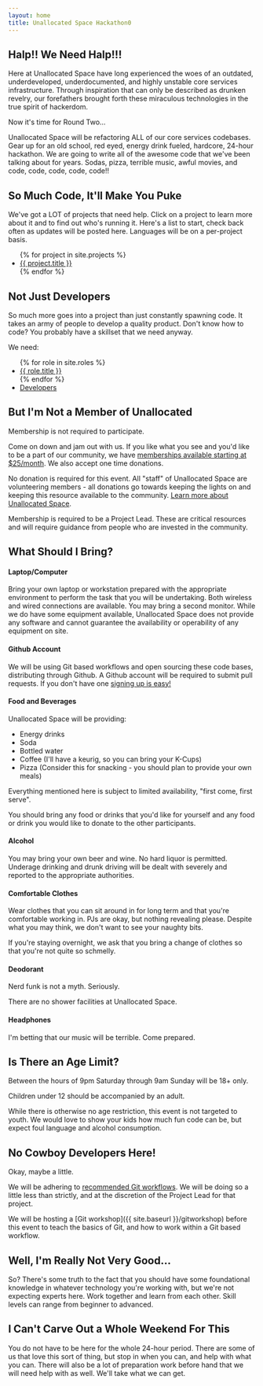 ```yaml
---
layout: home
title: Unallocated Space Hackathon0
---
```


## Halp!! We Need Halp!!!
Here at Unallocated Space have long experienced the woes of an outdated, underdeveloped, underdocumented, and
highly unstable core services infrastructure. Through inspiration that can only be described as drunken revelry, our
forefathers brought forth these miraculous technologies in the true spirit of hackerdom.

Now it's time for Round Two...

Unallocated Space will be refactoring <span class="highlight">ALL of our core services codebases. Gear up for an old school, red eyed,
energy drink fueled, hardcore, 24-hour hackathon. We are going to write all of the awesome code that we've been talking about for years.
Sodas, pizza, terrible music, awful movies, and code, code, code, code, code!!

## So Much Code, It'll Make You Puke
We've got a LOT of projects that need help. Click on a project to learn more about it and to find out who's running it.
Here's a list to start, check back often as updates will be posted here. Languages will be on a per-project basis.

<ul>
{% for project in site.projects %}<li><a href="{{ site.baseurl }}{{ project.url }}">{{ project.title }}</a></li>{% endfor %}
</ul>

## Not Just Developers
So much more goes into a project than just constantly spawning code. It takes an army of people to develop a quality product. Don't know
how to code? You probably have a skillset that we need anyway.

We need:

<ul>
{% for role in site.roles %}<li><a href="{{ site.baseurl }}{{ role.url }}">{{ role.title }}</a></li>{% endfor %}
<li><a href="https://www.youtube.com/watch?v=RYMH3qrHFEM">Developers</a></li>
</ul>

## But I'm Not a Member of Unallocated
Membership is not required to participate.

Come on down and jam out with us. If you like what
you see and you'd like to be a part of our community, we have [memberships available starting at
$25/month](http://www.unallocatedspace.org/uas/dues). We also accept one time donations.

No donation is required for this event. All "staff" of Unallocated Space are volunteering members -
all donations go towards keeping the lights on and keeping this resource available to the community.
[Learn more about Unallocated Space](http://www.unallocatedspace.org/uas/about-us/).

Membership is required to be a Project Lead. These are critical resources and will require guidance
from people who are invested in the community.

## What Should I Bring?

#### Laptop/Computer
Bring your own laptop or workstation prepared with the appropriate environment to perform the task
that you will be undertaking. Both wireless and wired connections are available. You may bring a
second monitor. While we do have some equipment available, Unallocated Space does not provide any
software and cannot guarantee the availability or operability of any equipment on site.

#### Github Account
We will be using Git based workflows and open sourcing these code bases, distributing through Github.
A Github account will be required to submit pull requests. If you don't have one [signing up is easy!](https://github.com)

#### Food and Beverages
Unallocated Space will be providing:

* Energy drinks
* Soda
* Bottled water
* Coffee (I'll have a keurig, so you can bring your K-Cups)
* Pizza (Consider this for snacking - you should plan to provide your own meals)

Everything mentioned here is subject to limited availability, "first come, first serve".

You should bring any food or drinks that you'd like for yourself and any food or drink you would like to
donate to the other participants.

#### Alcohol
You may bring your own beer and wine. No hard liquor is permitted. Underage drinking and drunk
driving will be dealt with severely and reported to the appropriate authorities.

#### Comfortable Clothes
Wear clothes that you can sit around in for long term and that you're comfortable working in. PJs are okay, but nothing
revealing please. Despite what you may think, we don't want to see your naughty bits.

If you're staying overnight, we ask that you bring a change of clothes so that you're not quite so
schmelly.

#### Deodorant
Nerd funk is not a myth. Seriously.

There are no shower facilities at Unallocated Space.

#### Headphones
I'm betting that our music will be terrible. Come prepared.

## Is There an Age Limit?
Between the hours of 9pm Saturday through 9am Sunday will be 18+ only.

Children under 12 should be accompanied by an adult.

While there is otherwise no age restriction, this event is not targeted to youth. We would love to
show your kids how much fun code can be, but expect foul language and alcohol consumption.

## No Cowboy Developers Here!
Okay, maybe a little.

We will be adhering to [recommended Git workflows](https://guides.github.com/introduction/flow/index.html).
We will be doing so a little less than strictly, and at the discretion of the Project Lead for that
project.

We will be hosting a [Git workshop]({{ site.baseurl }}/gitworkshop) before this event to teach the basics of Git, and how to work within a
Git based workflow.

## Well, I'm Really Not Very Good...
So? There's some truth to the fact that you should have some foundational knowledge in whatever technology you're
working with, but we're not expecting experts here. Work together and learn from each other. Skill levels can range
from beginner to advanced.

## I Can't Carve Out a Whole Weekend For This
You do not have to be here for the whole 24-hour period. There are some of us that love this sort of thing, but stop
in when you can, and help with what you can. There will also be a lot of preparation work before hand that we will
need help with as well. We'll take what we can get.


